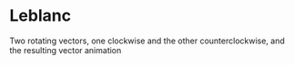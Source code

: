 # Leblanc
Two rotating vectors, one clockwise and the other counterclockwise, and the resulting vector animation
